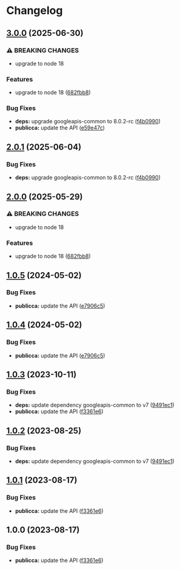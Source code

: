 # Changelog

## [3.0.0](https://github.com/googleapis/google-api-nodejs-client/compare/publicca-v2.0.1...publicca-v3.0.0) (2025-06-30)


### ⚠ BREAKING CHANGES

* upgrade to node 18

### Features

* upgrade to node 18 ([682fbb8](https://github.com/googleapis/google-api-nodejs-client/commit/682fbb869189ae92b3e9a194d37d0548af0c1f92))


### Bug Fixes

* **deps:** upgrade googleapis-common to 8.0.2-rc ([f4b0990](https://github.com/googleapis/google-api-nodejs-client/commit/f4b099071040cfbcfe4a2e7d487d45ee93b369e0))
* **publicca:** update the API ([e59e47c](https://github.com/googleapis/google-api-nodejs-client/commit/e59e47c57015ef10b0c8502eb791c48add7a7a95))

## [2.0.1](https://github.com/googleapis/google-api-nodejs-client/compare/publicca-v2.0.0...publicca-v2.0.1) (2025-06-04)


### Bug Fixes

* **deps:** upgrade googleapis-common to 8.0.2-rc ([f4b0990](https://github.com/googleapis/google-api-nodejs-client/commit/f4b099071040cfbcfe4a2e7d487d45ee93b369e0))

## [2.0.0](https://github.com/googleapis/google-api-nodejs-client/compare/publicca-v1.0.5...publicca-v2.0.0) (2025-05-29)


### ⚠ BREAKING CHANGES

* upgrade to node 18

### Features

* upgrade to node 18 ([682fbb8](https://github.com/googleapis/google-api-nodejs-client/commit/682fbb869189ae92b3e9a194d37d0548af0c1f92))

## [1.0.5](https://github.com/googleapis/google-api-nodejs-client/compare/publicca-v1.0.4...publicca-v1.0.5) (2024-05-02)


### Bug Fixes

* **publicca:** update the API ([e7906c5](https://github.com/googleapis/google-api-nodejs-client/commit/e7906c5b474e2303a50a91dd15b3c0ca37ffbff8))

## [1.0.4](https://github.com/googleapis/google-api-nodejs-client/compare/publicca-v1.0.3...publicca-v1.0.4) (2024-05-02)


### Bug Fixes

* **publicca:** update the API ([e7906c5](https://github.com/googleapis/google-api-nodejs-client/commit/e7906c5b474e2303a50a91dd15b3c0ca37ffbff8))

## [1.0.3](https://github.com/googleapis/google-api-nodejs-client/compare/publicca-v1.0.2...publicca-v1.0.3) (2023-10-11)


### Bug Fixes

* **deps:** update dependency googleapis-common to v7 ([9491ec1](https://github.com/googleapis/google-api-nodejs-client/commit/9491ec1cdc3c413e7d73edcfcd59cf5c28a7c855))
* **publicca:** update the API ([f3361e6](https://github.com/googleapis/google-api-nodejs-client/commit/f3361e6e1d0012288444e1afc7d0e911b90f3842))

## [1.0.2](https://github.com/googleapis/google-api-nodejs-client/compare/publicca-v1.0.1...publicca-v1.0.2) (2023-08-25)


### Bug Fixes

* **deps:** update dependency googleapis-common to v7 ([9491ec1](https://github.com/googleapis/google-api-nodejs-client/commit/9491ec1cdc3c413e7d73edcfcd59cf5c28a7c855))

## [1.0.1](https://github.com/googleapis/google-api-nodejs-client/compare/publicca-v1.0.0...publicca-v1.0.1) (2023-08-17)


### Bug Fixes

* **publicca:** update the API ([f3361e6](https://github.com/googleapis/google-api-nodejs-client/commit/f3361e6e1d0012288444e1afc7d0e911b90f3842))

## 1.0.0 (2023-08-17)


### Bug Fixes

* **publicca:** update the API ([f3361e6](https://github.com/googleapis/google-api-nodejs-client/commit/f3361e6e1d0012288444e1afc7d0e911b90f3842))

